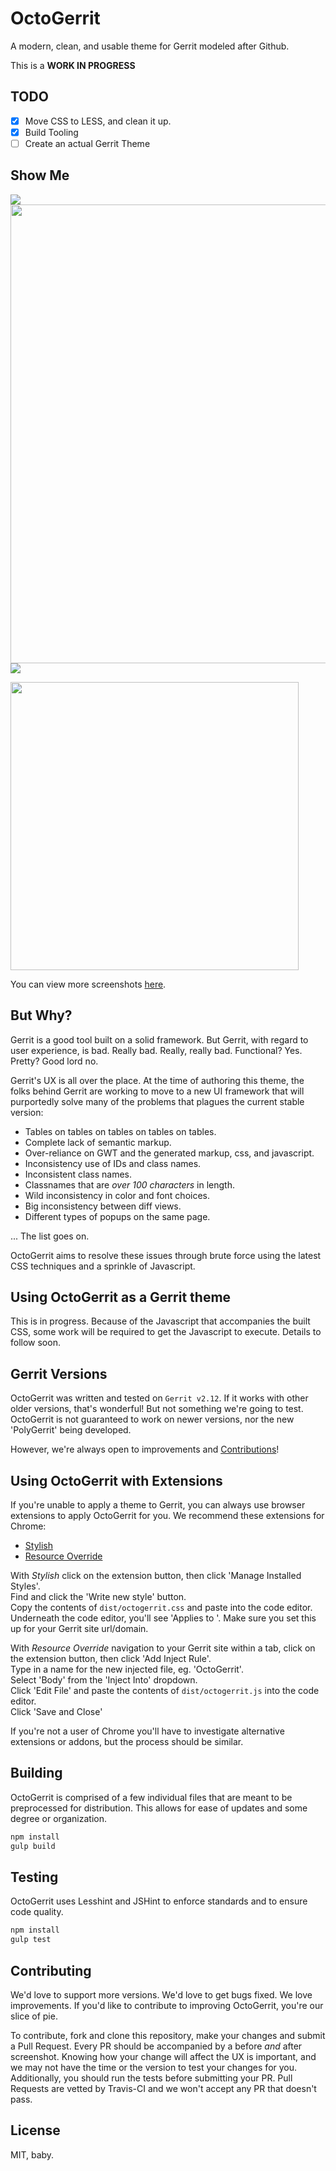 # OctoGerrit

A modern, clean, and usable theme for Gerrit modeled after Github.

This is a **WORK IN PROGRESS**

## TODO

- [x] Move CSS to LESS, and clean it up.
- [x] Build Tooling
- [ ] Create an actual Gerrit Theme

## Show Me

![](https://raw.githubusercontent.com/shellscape/OctoGerrit/master/assets/dashboard.png)
<img src="https://raw.githubusercontent.com/shellscape/OctoGerrit/master/assets/diff-sbs-comments.png" width="734">
![](https://raw.githubusercontent.com/shellscape/OctoGerrit/master/assets/review-a.png)

<img src="https://raw.githubusercontent.com/shellscape/OctoGerrit/master/assets/review-reply.png" width="461">

You can view more screenshots [here](https://github.com/shellscape/OctoGerrit/tree/master/assets).

## But Why?

Gerrit is a good tool built on a solid framework. But Gerrit, with regard to user
experience, is bad. Really bad. Really, really bad. Functional? Yes. Pretty? Good lord no.

Gerrit's UX is all over the place. At the time of authoring this theme, the folks
behind Gerrit are working to move to a new UI framework that will purportedly solve many
of the problems that plagues the current stable version:

- Tables on tables on tables on tables on tables.
- Complete lack of semantic markup.
- Over-reliance on GWT and the generated markup, css, and javascript.
- Inconsistency use of IDs and class names.
- Inconsistent class names.
- Classnames that are *over 100 characters* in length.
- Wild inconsistency in color and font choices.
- Big inconsistency between diff views.
- Different types of popups on the same page.

... The list goes on.

OctoGerrit aims to resolve these issues through brute force using the latest CSS
techniques and a sprinkle of Javascript.

## Using OctoGerrit as a Gerrit theme

This is in progress. Because of the Javascript that accompanies the built CSS,
some work will be required to get the Javascript to execute. Details to follow
soon.

## Gerrit Versions

OctoGerrit was written and tested on `Gerrit v2.12`. If it works with other older
versions, that's wonderful! But not something we're going to test. OctoGerrit is
not guaranteed to work on newer versions, nor the new 'PolyGerrit' being developed.

However, we're always open to improvements and [Contributions](#contributing)!

## Using OctoGerrit with Extensions

If you're unable to apply a theme to Gerrit, you can always use browser extensions
to apply OctoGerrit for you. We recommend these extensions for Chrome:

- [Stylish](https://chrome.google.com/webstore/detail/stylish/fjnbnpbmkenffdnngjfgmeleoegfcffe?hl=en)
- [Resource Override](https://chrome.google.com/webstore/detail/resource-override/pkoacgokdfckfpndoffpifphamojphii?hl=en)

With *Stylish* click on the extension button, then click 'Manage Installed Styles'.  
Find and click the 'Write new style' button.  
Copy the contents of `dist/octogerrit.css` and paste into the code editor.  
Underneath the code editor, you'll see 'Applies to '. Make sure you set this up for
your Gerrit site url/domain.

With *Resource Override* navigation to your Gerrit site within a tab, click on
the extension button, then click 'Add Inject Rule'.  
Type in a name for the new injected file, eg. 'OctoGerrit'.  
Select 'Body' from the 'Inject Into' dropdown.  
Click 'Edit File' and paste the contents of `dist/octogerrit.js` into the code
editor.  
Click 'Save and Close'

If you're not a user of Chrome you'll have to investigate alternative extensions
or addons, but the process should be similar.

## Building

OctoGerrit is comprised of a few individual files that are meant to be preprocessed
for distribution. This allows for ease of updates and some degree or organization.

```bash
npm install
gulp build
```

## Testing

OctoGerrit uses Lesshint and JSHint to enforce standards and to ensure code quality.

```bash
npm install
gulp test
```

## Contributing

We'd love to support more versions. We'd love to get bugs fixed. We love improvements.
If you'd like to contribute to improving OctoGerrit, you're our slice of pie.

To contribute, fork and clone this repository, make your changes and submit a
Pull Request. Every PR should be accompanied by a before *and* after screenshot.
Knowing how your change will affect the UX is important, and we may not have the time
or the version to test your changes for you. Additionally, you should run the tests
before submitting your PR. Pull Requests are vetted by Travis-CI and we won't accept
any PR that doesn't pass.

## License

MIT, baby.
